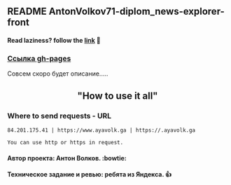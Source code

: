 
## README AntonVolkov71-diplom_news-explorer-front
#### Read laziness? follow the [link](https://ayavolk.ga) :link:

### [Ссылка gh-pages](https://antonvolkov71.github.io/news-explorer-frontend/)

Совсем скоро будет описание.....

<h2 align='center'>
  <strong>"How to use it all"</strong>  
</h2>

### Where to send requests - URL
```
84.201.175.41 | https://www.ayavolk.ga | https://.ayavolk.ga

You can use http or https in request.
```



#### Автор проекта: Антон Волков. :bowtie:

#### Техническое задание и ревью: ребята из Яндекса. :+1:


